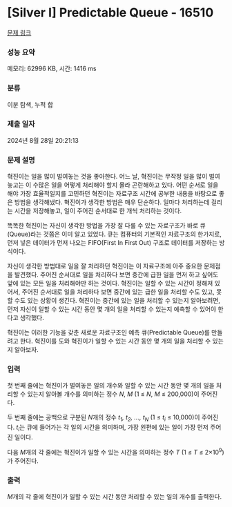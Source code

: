 # [Silver I] Predictable Queue - 16510 

[문제 링크](https://www.acmicpc.net/problem/16510) 

### 성능 요약

메모리: 62996 KB, 시간: 1416 ms

### 분류

이분 탐색, 누적 합

### 제출 일자

2024년 8월 28일 20:21:13

### 문제 설명

<p>혁진이는 일을 많이 벌여놓는 것을 좋아한다. 어느 날, 혁진이는 무작정 일을 많이 벌여놓고는 이 수많은 일을 어떻게 처리해야 할지 몰라 곤란해하고 있다. 어떤 순서로 일을 해야 가장 효율적일지를 고민하던 혁진이는 자료구조 시간에 공부한 내용을 바탕으로 좋은 방법을 생각해냈다. 혁진이가 생각한 방법은 매우 단순하다. 일마다 처리하는데 걸리는 시간을 저장해놓고, 일이 주어진 순서대로 한 개씩 처리하는 것이다.</p>

<p>똑똑한 혁진이는 자신이 생각한 방법을 가장 잘 다룰 수 있는 자료구조가 바로 큐(Queue)라는 것쯤은 이미 알고 있었다. 큐는 컴퓨터의 기본적인 자료구조의 한가지로, 먼저 넣은 데이터가 먼저 나오는 FIFO(First In First Out) 구조로 데이터를 저장하는 방식이다.</p>

<p>자신이 생각한 방법대로 일을 잘 처리하던 혁진이는 이 자료구조에 아주 중요한 문제점을 발견했다. 주어진 순서대로 일을 처리하다 보면 중간에 급한 일을 먼저 하고 싶어도 앞에 있는 모든 일을 처리해야만 하는 것이다. 혁진이는 일할 수 있는 시간이 정해져 있어서, 주어진 순서대로 일을 처리하다 보면 중간에 있는 급한 일을 처리할 수도 있고, 못할 수도 있는 상황이 생긴다. 혁진이는 중간에 있는 일을 처리할 수 있는지 알아보려면, 먼저 자신이 일할 수 있는 시간 동안 몇 개의 일을 처리할 수 있는지 예측할 수 있어야 한다고 생각했다.</p>

<p>혁진이는 이러한 기능을 갖춘 새로운 자료구조인 예측 큐(Predictable Queue)를 만들려고 한다. 혁진이를 도와 혁진이가 일할 수 있는 시간 동안 몇 개의 일을 처리할 수 있는지 알아보자.</p>

### 입력 

 <p>첫 번째 줄에는 혁진이가 벌여놓은 일의 개수와 일할 수 있는 시간 동안 몇 개의 일을 처리할 수 있는지 알아볼 개수를 의미하는 정수 <em>N</em>, <em>M</em> (1 ≤ <em>N</em>, <em>M</em> ≤ 200,000)이 주어진다.</p>

<p>두 번째 줄에는 공백으로 구분된 <em>N</em>개의 정수 <em>t<sub>1</sub>, t<sub>2</sub>, ..., t<sub>N</sub></em> (1 ≤ <em>t<sub>i</sub></em> ≤ 10,000)이 주어진다. <em>t<sub>i</sub></em>는 큐에 들어가는 각 일의 시간을 의미하며, 가장 왼편에 있는 일이 가장 먼저 주어진 일이다.</p>

<p>다음 <em>M</em>개의 각 줄에는 혁진이가 일할 수 있는 시간을 의미하는 정수 <em>T</em> (1 ≤ <em>T</em> ≤ 2×10<sup>9</sup>)가 주어진다.</p>

### 출력 

 <p><em>M</em>개의 각 줄에 혁진이가 일할 수 있는 시간 동안 처리할 수 있는 일의 개수를 출력한다.</p>

